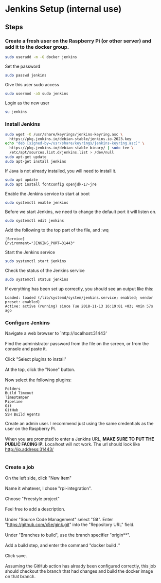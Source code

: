 # Jenkins Setup (internal use)

## Steps

### Create a fresh user on the Raspberry Pi (or other server) and add it to the docker group.
```sh
sudo useradd -m -G docker jenkins
```
Set the password
```sh
sudo passwd jenkins
```
Give this user sudo access
```sh
sudo usermod -aG sudo jenkins
```
Login as the new user
```sh
su jenkins
```

### Install Jenkins

```sh
sudo wget -O /usr/share/keyrings/jenkins-keyring.asc \
  https://pkg.jenkins.io/debian-stable/jenkins.io-2023.key
echo "deb [signed-by=/usr/share/keyrings/jenkins-keyring.asc]" \
  https://pkg.jenkins.io/debian-stable binary/ | sudo tee \
  /etc/apt/sources.list.d/jenkins.list > /dev/null
sudo apt-get update
sudo apt-get install jenkins
```

If Java is not already installed, you will need to install it.
```sh
sudo apt update
sudo apt install fontconfig openjdk-17-jre
```

Enable the Jenkins service to start at boot
```sh
sudo systemctl enable jenkins
```

Before we start Jenkins, we need to change the default port it will listen on.
```sh
sudo systemctl edit jenkins
```
Add the following to the top part of the file, and :wq
```
[Service]
Environment="JENKINS_PORT=31443"
```

Start the Jenkins service
```sh
sudo systemctl start jenkins
```

Check the status of the Jenkins service
```sh
sudo systemctl status jenkins
```

If everything has been set up correctly, you should see an output like this:

```
Loaded: loaded (/lib/systemd/system/jenkins.service; enabled; vendor preset: enabled)
Active: active (running) since Tue 2018-11-13 16:19:01 +03; 4min 57s ago
```

### Configure Jenkins

Navigate a web browser to `http://localhost:31443' <br>
<br>
Find the administrator password from the file on the screen, or from the console and paste it. <br>
<br>
Click "Select plugins to install" <br>
<br>
At the top, click the "None" button.<br>
<br>
Now select the following plugins:
```
Folders
Build Timeout
Timestamper
Pipeline
Git
GitHub
SSH Build Agents
```

Create an admin user. I recommend just using the same credentials as the user on the Raspberry Pi.<br>
<br>
When you are prompted to enter a Jenkins URL, <strong>MAKE SURE TO PUT THE PUBLIC FACING IP.</strong>
Localhost will not work. The url should look like http://ip.address:31443/ <br>
<br>

### Create a job
On the left side, click "New Item" <br>
<br>
Name it whatever, I chose "rpi-integration".<br>
<br>
Choose "Freestyle project"<br>
<br>
Feel free to add a description.<br>
<br>
Under "Source Code Management" select "Git". Enter "https://github.com/x5e/gink.git" into the "Repository URL" field.<br>
<br>
Under "Branches to build", use the branch specifier "origin**".<br>
<br>
Add a build step, and enter the command "docker build ."<br>
<br>
Click save.<br>
<br>
Assuming the GitHub action has already been configured correctly, this job should checkout the branch that had changes and build the docker image on that branch.
